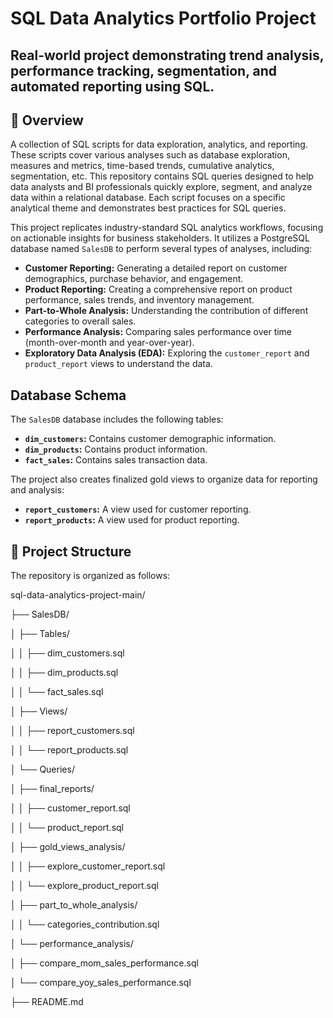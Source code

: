 # SQL Data Analytics Portfolio Project

## Real-world project demonstrating trend analysis, performance tracking, segmentation, and automated reporting using SQL.

## 📌 Overview

A collection of SQL scripts for data exploration, analytics, and reporting. These scripts cover various analyses such as database exploration, measures and metrics, time-based trends, cumulative analytics, segmentation, etc. This repository contains SQL queries designed to help data analysts and BI professionals quickly explore, segment, and analyze data within a relational database. Each script focuses on a specific analytical theme and demonstrates best practices for SQL queries.

This project replicates industry-standard SQL analytics workflows, focusing on actionable insights for business stakeholders. 
It utilizes a PostgreSQL database named `SalesDB` to perform several types of analyses, including:

- **Customer Reporting:** Generating a detailed report on customer demographics, purchase behavior, and engagement.
- **Product Reporting:** Creating a comprehensive report on product performance, sales trends, and inventory management.
- **Part-to-Whole Analysis:** Understanding the contribution of different categories to overall sales.
- **Performance Analysis:** Comparing sales performance over time (month-over-month and year-over-year).
- **Exploratory Data Analysis (EDA):** Exploring the `customer_report` and `product_report` views to understand the data.

## Database Schema

The `SalesDB` database includes the following tables:

- **`dim_customers`:** Contains customer demographic information.
- **`dim_products`:** Contains product information.
- **`fact_sales`:** Contains sales transaction data.

The project also creates finalized gold views to organize data for reporting and analysis:

- **`report_customers`:** A view used for customer reporting.
- **`report_products`:** A view used for product reporting.

## 🚀 Project Structure
The repository is organized as follows:

sql-data-analytics-project-main/

├── SalesDB/

│   ├── Tables/

│   │   ├── dim_customers.sql

│   │   ├── dim_products.sql

│   │   └── fact_sales.sql

│   ├── Views/

│   │   ├── report_customers.sql

│   │   └── report_products.sql

│   └── Queries/

│       ├── final_reports/

│       │   ├── customer_report.sql

│       │   └── product_report.sql

│       ├── gold_views_analysis/

│       │   ├── explore_customer_report.sql

│       │   └── explore_product_report.sql

│       ├── part_to_whole_analysis/

│       │   └── categories_contribution.sql

│       └── performance_analysis/

│           ├── compare_mom_sales_performance.sql

│           └── compare_yoy_sales_performance.sql

├── README.md
